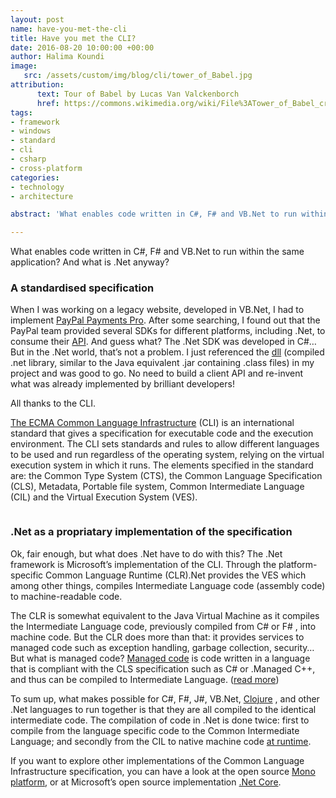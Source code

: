 ```yaml
---
layout: post
name: have-you-met-the-cli 
title: Have you met the CLI?
date: 2016-08-20 10:00:00 +00:00
author: Halima Koundi
image:
   src: /assets/custom/img/blog/cli/tower_of_Babel.jpg
attribution:
      text: Tour of Babel by Lucas Van Valckenborch
      href: https://commons.wikimedia.org/wiki/File%3ATower_of_Babel_cropped_square.jpg
tags:
- framework 
- windows 
- standard
- cli
- csharp
- cross-platform
categories:
- technology
- architecture

abstract: 'What enables code written in C#, F# and VB.Net to run within the same application? And what is .Net anyway?'

---
```


What enables code written in C#, F# and VB.Net to run within the same application? And what is .Net anyway?

### A standardised specification

When I was working on a legacy website, developed in VB.Net, I had to implement [PayPal Payments Pro](https://developer.paypal.com/docs/directory/#paypal-sdks).  After some searching, I found out that the PayPal team provided several SDKs for different platforms, including .Net, to consume their [API](https://developer.paypal.com/docs/classic/api/). And guess what? The .Net SDK was developed in C#… 
But in the .Net world, that’s not a problem.
I just referenced the [dll](https://docs.microsoft.com/en-gb/windows/desktop/Dlls/dynamic-link-libraries) (compiled .net library, similar to the Java equivalent .jar containing .class files) in my project and was good to go. No need to build a client API and re-invent what was already implemented by brilliant developers!

All thanks to the CLI.

[The ECMA Common Language Infrastructure](http://www.amazon.co.uk/Language-Infrastructure-Annotated-Microsoft-Development/dp/0321154932/ref=sr_1_1?ie=UTF8&qid=1428168490&sr=8-1&keywords=common+language+infrastructure) (CLI) is an international standard that gives a specification for executable code and the execution environment. The CLI sets standards and rules to allow different languages to be used and run regardless of the operating system, relying on the virtual execution system in which it runs.
The elements specified in the standard are: the Common Type System (CTS), the Common Language Specification (CLS), Metadata, Portable file system, Common Intermediate Language (CIL) and the Virtual Execution System (VES).

<img src="{{site.baseurl}}/assets/custom/img/blog/cli/common_language_infra.jpg" alt="" class="img-fluid"/>

### .Net as a propriatary implementation of the specification

Ok, fair enough, but what does .Net have to do with this?
The .Net framework is Microsoft’s implementation of the CLI. 
Through the platform-specific Common Language Runtime (CLR).Net provides the VES which among other things, compiles Intermediate Language code (assembly code) to machine-readable code.

The CLR is somewhat equivalent to the Java Virtual Machine as it compiles the Intermediate Language code, previously compiled from C# or F# , into machine code. But the CLR does more than that: it provides services to managed code such as exception handling, garbage collection, security…
But what is managed code? [Managed code](http://en.wikipedia.org/wiki/Managed_code) is code written in a language that is compliant with the CLS specification such as C# or .Managed C++, and thus can be compiled to Intermediate Language. ([read more](http://www.developer.com/net/cplus/article.php/2197621/Managed-Unmanaged-Native-What-Kind-of-Code-Is-This.htm))

To sum up, what makes possible for C#, F#, J#, VB.Net, [Clojure](http://www.clojure.org/about/clojureclr) , and other .Net languages to run together is that they are all compiled to the identical intermediate code. The compilation of code in .Net is done twice: first to compile from the language specific code to the Common Intermediate Language; and secondly from the CIL to native machine code [at runtime](https://docs.microsoft.com/en-us/previous-versions/visualstudio/visual-studio-2008/ht8ecch6(v=vs.90)).

If you want to explore other implementations of the Common Language Infrastructure specification, you can have a look at the open source [Mono platform](http://www.mono-project.com/docs/about-mono/), or at Microsoft’s open source implementation [.Net Core](https://www.microsoft.com/net/learn/dotnet/what-is-dotnet).


